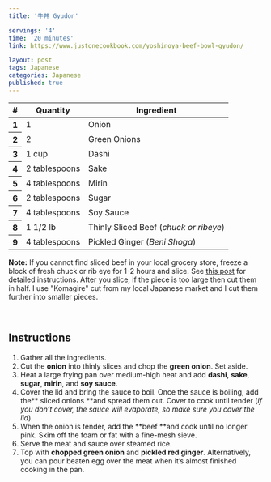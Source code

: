 ```yaml
---
title: '牛丼 Gyudon'

servings: '4'
time: '20 minutes'
link: https://www.justonecookbook.com/yoshinoya-beef-bowl-gyudon/

layout: post
tags: Japanese
categories: Japanese
published: true 
---
```

<table class="table table-hover">
  <thead>
    <tr>
      <th scope="col">#</th>
      <th scope="col">Quantity</th>
      <th scope="col">Ingredient</th>
    </tr>
  </thead>
  <tbody>
    <tr>
      <th scope="row">1</th>
      <td>1</td>
      <td>Onion</td>
    </tr>
     <tr>
      <th scope="row">2</th>
      <td>2</td>
      <td>Green Onions</td>
    </tr>
     <tr>
      <th scope="row">3</th>
      <td>1 cup</td>
      <td>Dashi</td>
    </tr>
    <tr>
      <th scope="row">4</th>
      <td>2 tablespoons</td>
      <td>Sake</td>
    </tr>  
    <tr>
      <th scope="row">5</th>
      <td>4 tablespoons</td>
      <td>Mirin</td>
    </tr> 
     <tr>
      <th scope="row">6</th>
      <td>2 tablespoons</td>
      <td>Sugar</td>
    </tr> 
    <tr>
      <th scope="row">7</th>
      <td>4 tablespoons</td>
      <td>Soy Sauce</td>
    </tr>
    <tr>
      <th scope="row">8</th>
      <td>1 1/2 lb</td>
      <td>Thinly Sliced Beef (<em>chuck or ribeye</em>)</td>
    </tr> 
    <tr>
      <th scope="row">9</th>
      <td>4 tablespoons</td>
      <td>Pickled Ginger (<em>Beni Shoga</em>)</td>
    </tr> 
  </tbody>
</table>

<p class="lead p-3">
<strong>Note:</strong> If you cannot find sliced beef in your local grocery store, freeze a block of fresh chuck or rib eye for 1-2 hours and slice. See <a class="blankLink" href="https://www.justonecookbook.com/how-to-slice-meat/">this post</a> for detailed instructions. After you slice, if the piece is too large then cut them in half. I use "Komagire" cut from my local Japanese market and I cut them further into smaller pieces.
</p>
<br>  

## Instructions
1. Gather all the ingredients.
2. Cut the **onion** into thinly slices and chop the **green onion**. Set aside.
3. Heat a large frying pan over medium-high heat and add **dashi**, **sake**, **sugar**, **mirin**, and **soy sauce**.
4. Cover the lid and bring the sauce to boil. Once the sauce is boiling, add the** sliced onions **and spread them out. Cover to cook until tender (*if you don’t cover, the sauce will evaporate, so make sure you cover the lid*).
5. When the onion is tender, add the **beef **and cook until no longer pink. Skim off the foam or fat with a fine-mesh sieve.
6. Serve the meat and sauce over steamed rice.
7. Top with **chopped green onion** and **pickled red ginger**.  Alternatively, you can pour beaten egg over the meat when it’s almost finished cooking in the pan.

